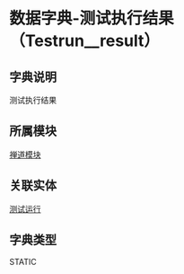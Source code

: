 # 数据字典-测试执行结果（Testrun__result）
## 字典说明
测试执行结果

## 所属模块
[禅道模块](../module/zentao)

## 关联实体
[测试运行](../module/zentao/TestRun)

## 字典类型
STATIC



